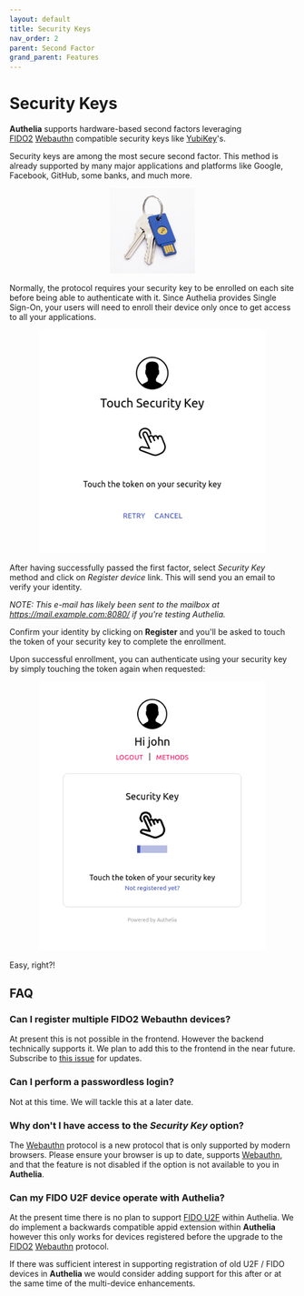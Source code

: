```yaml
---
layout: default
title: Security Keys
nav_order: 2
parent: Second Factor
grand_parent: Features
---
```


# Security Keys

**Authelia** supports hardware-based second factors leveraging [FIDO2]&nbsp;[Webauthn] compatible security keys like
[YubiKey]'s.

Security keys are among the most secure second factor. This method is already supported by many major applications and 
platforms like Google, Facebook, GitHub, some banks, and much more.

<p align="center">
  <img src="../../images/yubikey.jpg" width="150">
</p>

Normally, the protocol requires your security key to be enrolled on each site before being able to authenticate with it. 
Since Authelia provides Single Sign-On, your users will need to enroll their device only once to get access to all your
applications.

<p align="center">
  <img src="../../images/REGISTER-U2F.png" width="400">
</p>

After having successfully passed the first factor, select *Security Key* method and click on *Register device* link.
This will send you an email to verify your identity.

*NOTE: This e-mail has likely been sent to the mailbox at https://mail.example.com:8080/ if you're testing Authelia.*

Confirm your identity by clicking on **Register** and you'll be asked to touch the token of your security key to
complete the enrollment.

Upon successful enrollment, you can authenticate using your security key by simply touching the token again when
requested:

<p align="center">
  <img src="../../images/2FA-U2F.png" width="400">
</p>

Easy, right?!

## FAQ

### Can I register multiple FIDO2 Webauthn devices?

At present this is not possible in the frontend. However the backend technically supports it. We plan to add this to the
frontend in the near future. Subscribe to [this issue](https://github.com/authelia/authelia/issues/275) for updates.

### Can I perform a passwordless login?

Not at this time. We will tackle this at a later date.

### Why don't I have access to the *Security Key* option?

The [Webauthn] protocol is a new protocol that is only supported by modern browsers. Please ensure your browser is up to
date, supports [Webauthn], and that the feature is not disabled if the option is not available to you in **Authelia**.

### Can my FIDO U2F device operate with Authelia?

At the present time there is no plan to support [FIDO U2F] within Authelia. We do implement a backwards compatible appid
extension within **Authelia** however this only works for devices registered before the upgrade to the [FIDO2]&nbsp;[Webauthn]
protocol.

If there was sufficient interest in supporting registration of old U2F / FIDO devices in **Authelia** we would consider
adding support for this after or at the same time of the multi-device enhancements.

[FIDO U2F]: https://www.yubico.com/authentication-standards/fido-u2f/
[FIDO2]: https://www.yubico.com/authentication-standards/fido2/
[Webauthn]: https://www.yubico.com/authentication-standards/webauthn/
[YubiKey]: https://www.yubico.com/products/yubikey-5-overview/
